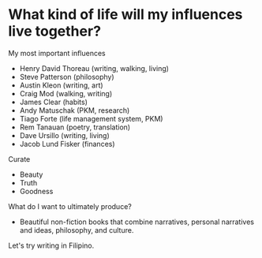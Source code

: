 # What kind of life will my influences live together?

My most important influences

- Henry David Thoreau (writing, walking, living)
- Steve Patterson (philosophy)
- Austin Kleon (writing, art)
- Craig Mod (walking, writing)
- James Clear (habits)
- Andy Matuschak (PKM, research)
- Tiago Forte (life management system, PKM)
- Rem Tanauan (poetry, translation)
- Dave Ursillo (writing, living)
- Jacob Lund Fisker (finances)

Curate

- Beauty
- Truth
- Goodness

What do I want to ultimately produce?

- Beautiful non-fiction books that combine narratives, personal narratives and ideas, philosophy, and culture.

Let's try writing in Filipino.


